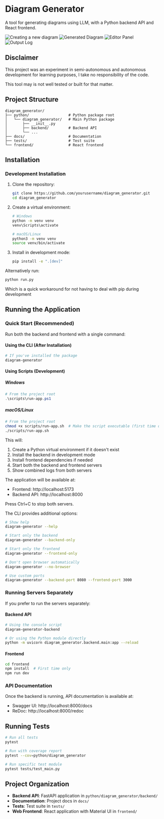 # Diagram Generator

A tool for generating diagrams using LLM, with a Python backend API and React frontend.

![Creating a new diagram](docs/screenshots/create_new_diagram.png)
![Generated Diagram](docs/screenshots/generated_diagram.png)
![Editor Panel](docs/screenshots/editor_panel.png)
![Output Log](docs/screenshots/output_log.png)

## Disclaimer

This project was an experiment in semi-autonomous and autonomous development for learning purposes, I take no responsibility of the code.

This tool may is not well tested or built for that matter.


## Project Structure

```
diagram_generator/
├── python/                  # Python package root
│   └── diagram_generator/   # Main Python package
│       ├── __init__.py
│       ├── backend/         # Backend API
│       └── ...
├── docs/                    # Documentation
├── tests/                   # Test suite
└── frontend/                # React frontend
```

## Installation

### Development Installation

1. Clone the repository:
   ```bash
   git clone https://github.com/yourusername/diagram_generator.git
   cd diagram_generator
   ```

2. Create a virtual environment:
   ```bash
   # Windows
   python -m venv venv
   venv\Scripts\activate
   
   # macOS/Linux
   python3 -m venv venv
   source venv/bin/activate
   ```

3. Install in development mode:
   ```bash
   pip install -e ".[dev]"
   ```

Alternatively run:
```bash
python run.py
```  
Which is a quick workaround for not having to deal with pip during development 

## Running the Application

### Quick Start (Recommended)

Run both the backend and frontend with a single command:

#### Using the CLI (After Installation)
```bash
# If you've installed the package
diagram-generator
```

#### Using Scripts (Development)

##### Windows
```powershell
# From the project root
.\scripts\run-app.ps1
```

##### macOS/Linux
```bash
# From the project root
chmod +x scripts/run-app.sh  # Make the script executable (first time only)
./scripts/run-app.sh
```

This will:
1. Create a Python virtual environment if it doesn't exist
2. Install the backend in development mode
3. Install frontend dependencies if needed
4. Start both the backend and frontend servers
5. Show combined logs from both servers

The application will be available at:
- Frontend: http://localhost:5173
- Backend API: http://localhost:8000

Press Ctrl+C to stop both servers.

The CLI provides additional options:
```bash
# Show help
diagram-generator --help

# Start only the backend
diagram-generator --backend-only

# Start only the frontend
diagram-generator --frontend-only

# Don't open browser automatically
diagram-generator --no-browser

# Use custom ports
diagram-generator --backend-port 8080 --frontend-port 3000
```

### Running Servers Separately

If you prefer to run the servers separately:

#### Backend API

```bash
# Using the console script
diagram-generator-backend

# Or using the Python module directly
python -m uvicorn diagram_generator.backend.main:app --reload
```

#### Frontend

```bash
cd frontend
npm install  # First time only
npm run dev
```

### API Documentation

Once the backend is running, API documentation is available at:
- Swagger UI: http://localhost:8000/docs
- ReDoc: http://localhost:8000/redoc

## Running Tests

```bash
# Run all tests
pytest

# Run with coverage report
pytest --cov=python/diagram_generator

# Run specific test module
pytest tests/test_main.py
```

## Project Organization

- **Backend API**: FastAPI application in `python/diagram_generator/backend/`
- **Documentation**: Project docs in `docs/`
- **Tests**: Test suite in `tests/`
- **Web Frontend**: React application with Material UI in `frontend/`
